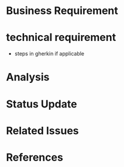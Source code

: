 # Business Requirement

# technical requirement
- steps in gherkin if applicable

# Analysis

# Status Update

# Related Issues

# References
